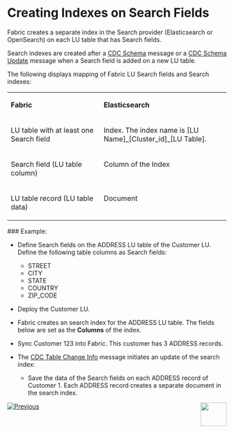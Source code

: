 # Creating Indexes on Search Fields

Fabric creates a separate index in the Search provider (Elasticsearch or OpenSearch) on each LU table that has Search fields.

Search indexes are created after a [CDC Schema](/articles/18_fabric_cdc/03_cdc_messages.md#cdc-schema) message or a [CDC Schema Update](/articles/18_fabric_cdc/03_cdc_messages.md#cdc-schema-update) message when a Search field is added on a new LU table. 

The following displays mapping of Fabric LU Search fields and Search indexes:

<table width="900pxl">
<tbody>
<tr>
<td width="450pxl" valign="top">
<p><strong>Fabric</strong></p>
</td>
<td width="450pxl" valign="top">
<p><strong>Elasticsearch</strong></p>
</td>
</tr>
<tr>
    <td width="450pxl" valign="top">
        <p>LU table with at least one Search field</p>
    </td>
    <td width="450pxl" valign="top">
        <p>Index. The index name is [LU Name]_[Cluster_id]_[LU Table].</p>
    </td>
    </tr>
    <tr>
        <td width="450pxl" valign="top">
            <p>Search field (LU table column)</p>
        </td>
        <td width="450pxl" valign="top">
            <p>Column of the Index</p>
        </td>
    </tr>
    <tr>
        <td width="450pxl" valign="top">
         <p>LU table record (LU table data)</p>
        </td>
          <td width="450pxl" valign="top">
              <p>Document</p>
        </td>
    </tr>
    </tbody>
</table>
### Example:

- Define Search fields on the ADDRESS LU table of the Customer LU. Define the following table columns as Search fields:
  - STREET
  - CITY
  - STATE
  - COUNTRY
  - ZIP_CODE

- Deploy the Customer LU. 
- Fabric creates an search index for the ADDRESS LU table. The fields below are set as the **Columns** of the index.
- Sync Customer 123 into Fabric. This customer has 3 ADDRESS records.
- The [CDC Table Change Info](/articles/18_fabric_cdc/03_cdc_messages.md#cdc-table-change-info) message initiates an update of the search index:
  - Save the data of the Search fields on each ADDRESS record of Customer 1. Each ADDRESS record creates a separate document in the search index.



[![Previous](/articles/images/Previous.png)](02_search_implementation.md)[<img align="right" width="60" height="54" src="/articles/images/Next.png">](04_search_templates.md)
